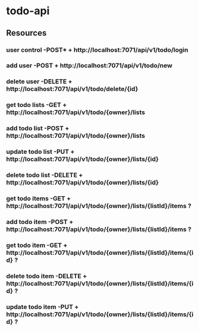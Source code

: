 # todo-api

## Resources

### user control     -POST*  + http://localhost:7071/api/v1/todo/login
### add user         -POST   + http://localhost:7071/api/v1/todo/new
### delete user      -DELETE + http://localhost:7071/api/v1/todo/delete/{id}
### get todo lists   -GET    + http://localhost:7071/api/v1/todo/{owner}/lists
### add todo list    -POST   + http://localhost:7071/api/v1/todo/{owner}/lists
### update todo list -PUT    + http://localhost:7071/api/v1/todo/{owner}/lists/{id}
### delete todo list -DELETE + http://localhost:7071/api/v1/todo/{owner}/lists/{id}
### get todo items   -GET    + http://localhost:7071/api/v1/todo/{owner}/lists/{listId}/items ?
### add todo item    -POST   + http://localhost:7071/api/v1/todo/{owner}/lists/{listId}/items ?
### get todo item    -GET    + http://localhost:7071/api/v1/todo/{owner}/lists/{listId}/items/{id} ?
### delete todo item -DELETE + http://localhost:7071/api/v1/todo/{owner}/lists/{listId}/items/{id} ?
### update todo item -PUT    + http://localhost:7071/api/v1/todo/{owner}/lists/{listId}/items/{id} ?